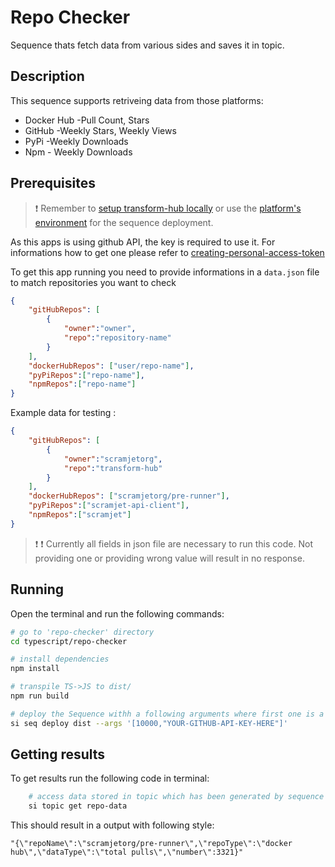 # Repo Checker

Sequence thats fetch data from various sides and saves it in topic.

## Description

This sequence supports retriveing data from those platforms:

* Docker Hub -Pull Count, Stars
* GitHub -Weekly Stars, Weekly Views
* PyPi -Weekly Downloads
* Npm - Weekly Downloads


## Prerequisites

> ❗ Remember to [setup transform-hub locally](https://docs.scramjet.org/platform/self-hosted-installation) or use the [platform's environment](https://docs.scramjet.org/platform/quick-start) for the sequence deployment.

As this apps is using github API, the key is required to use it. For informations how to get one please refer to [creating-personal-access-token](https://docs.github.com/en/authentication/keeping-your-account-and-data-secure/creating-a-personal-access-token)


To get this app running you need to provide informations in a `data.json` file to match repositories you want to check

```json
{
    "gitHubRepos": [
        {
            "owner":"owner",
            "repo":"repository-name"
        }
    ],
    "dockerHubRepos": ["user/repo-name"],
    "pyPiRepos":["repo-name"],
    "npmRepos":["repo-name"]
}
```

Example data for testing :
```json
{
    "gitHubRepos": [
        {
            "owner":"scramjetorg",
            "repo":"transform-hub"
        }
    ],
    "dockerHubRepos": ["scramjetorg/pre-runner"],
    "pyPiRepos":["scramjet-api-client"],
    "npmRepos":["scramjet"]
}
```

> ❗ ❗ Currently all fields in json file are necessary to run this code. Not providing one or providing wrong value will result in no response.
## Running

Open the terminal and run the following commands:

```bash
# go to 'repo-checker' directory
cd typescript/repo-checker

# install dependencies
npm install

# transpile TS->JS to dist/
npm run build

# deploy the Sequence withh a following arguments where first one is a time interval in ms which determines how often to check for data and second is github api key
si seq deploy dist --args '[10000,"YOUR-GITHUB-API-KEY-HERE"]'

```

## Getting results

To get results run the following code in terminal:

``` bash
    # access data stored in topic which has been generated by sequence
    si topic get repo-data
```

This should result in a output with following style:

```
"{\"repoName\":\"scramjetorg/pre-runner\",\"repoType\":\"docker hub\",\"dataType\":\"total pulls\",\"number\":3321}"
```
